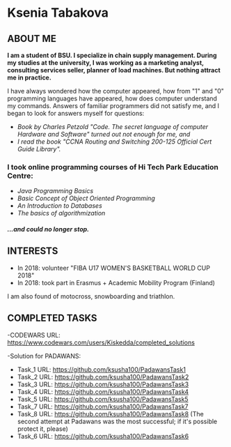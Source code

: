 # Ksenia Tabakova
## ABOUT ME
**I am a student of BSU. I specialize in chain supply management. During my studies at the university, I was working as a marketing analyst, consulting services seller, planner of load machines. But nothing attract me in practice.**

I have always wondered how the computer appeared, how from "1" and "0" programming languages have appeared, how does computer understand my commands. Answers of familiar programmers did not satisfy me, and I began to look for answers myself for questions:

- *Book by Charles Petzold "Code. The secret language of computer Hardware and Software" turned out not enough for me, and*
- *I read the book "CCNA Routing and Switching 200-125 Official Cert Guide Library".*

### I took online programming courses of  Hi Tech Park Education Centre:
- *Java Programming Basics*
- *Basic Concept of Object Oriented Programming*
- *An Introduction to Databases*
- *The basics of algorithmization*

#### <a name="content1"></a> *...and could no longer stop.*

## INTERESTS

- In 2018: volunteer "FIBA U17 WOMEN'S BASKETBALL WORLD CUP 2018"
- In 2018: took part in Erasmus + Academic Mobility Program (Finland)

I am also found of motocross, snowboarding and triathlon.

## COMPLETED TASKS

-CODEWARS URL: https://www.codewars.com/users/Kiskedda/completed_solutions

-Solution for PADAWANS:  
 - Task_1 URL: https://github.com/ksusha100/PadawansTask1
 - Task_2 URL: https://github.com/ksusha100/PadawansTask2
 - Task_3 URL: https://github.com/ksusha100/PadawansTask3
 - Task_4 URL: https://github.com/ksusha100/PadawansTask4
 - Task_5 URL: https://github.com/ksusha100/PadawansTask5
 - Task_7 URL: https://github.com/ksusha100/PadawansTask7
 - Task_8 URL: https://github.com/ksusha100/PadawansTask8 (The second attempt at Padawans was the most successful; if it's possible protect it, please)
 - Task_6 URL: https://github.com/ksusha100/PadawansTask6



